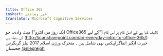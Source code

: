 ```yaml
---
title: Office 365
inshort: غیر وضاحتی
translator: Microsoft Cognitive Services
---
```



میٹ وادی، جو ["ایک روز مرہ انٹرو Office365 کے لیے"] تالیف کیا ہے کے اصل کام پر اس کام کی بنیاد ہے (http://icansharepoint.com/an-everyday-intro-to-office-365/) حیرت انگیز انفاگراپہکس بھی شامل ہیں ۔ متحرک ورژن اسلام 2017 نیلز گریگرس جحنسان [@niegrejoh](https://twitter.com/niegrejoh)

